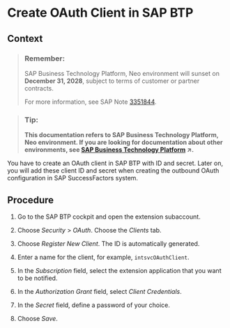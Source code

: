 <!-- copycb3439d10b0e47378c04110986ba52bb -->

# Create OAuth Client in SAP BTP



## Context

> ### Remember:  
> SAP Business Technology Platform, Neo environment will sunset on **December 31, 2028**, subject to terms of customer or partner contracts.
> 
> For more information, see SAP Note [3351844](https://me.sap.com/notes/3351844).

> ### Tip:  
> **This documentation refers to SAP Business Technology Platform, Neo environment. If you are looking for documentation about other environments, see [SAP Business Technology Platform](https://help.sap.com/viewer/65de2977205c403bbc107264b8eccf4b/Cloud/en-US/6a2c1ab5a31b4ed9a2ce17a5329e1dd8.html "SAP Business Technology Platform (SAP BTP) is an integrated offering comprised of four technology portfolios: database and data management, application development and integration, analytics, and intelligent technologies. The platform offers users the ability to turn data into business value, compose end-to-end business processes, and build and extend SAP applications quickly.") :arrow_upper_right:.**

You have to create an OAuth client in SAP BTP with ID and secret. Later on, you will add these client ID and secret when creating the outbound OAuth configuration in SAP SuccessFactors system.



## Procedure

1.  Go to the SAP BTP cockpit and open the extension subaccount.

2.  Choose *Security* \> *OAuth*. Choose the *Clients* tab.

3.  Choose *Register New Client*. The ID is automatically generated.

4.  Enter a name for the client, for example, `intsvcOAuthClient`.

5.  In the *Subscription* field, select the extension application that you want to be notified.

6.  In the *Authorization Grant* field, select *Client Credentials*.

7.  In the *Secret* field, define a password of your choice.

8.  Choose *Save*.



